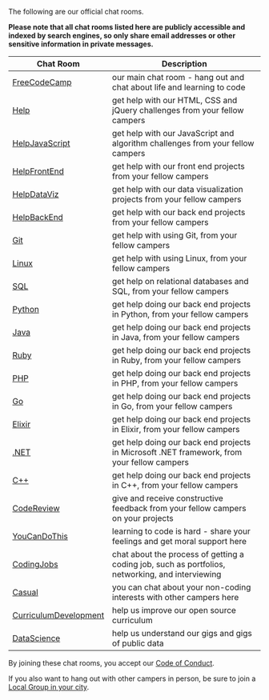 The following are our official chat rooms.

**Please note that all chat rooms listed here are publicly accessible and indexed by search engines, so only share email addresses or other sensitive information in private messages.**

| Chat Room | Description |
| --- | --- |
| [FreeCodeCamp](https://gitter.im/freecodecamp/FreeCodeCamp) | our main chat room - hang out and chat about life and learning to code |
| [Help](https://gitter.im/freecodecamp/Help) | get help with our HTML, CSS and jQuery challenges from your fellow campers |
| [HelpJavaScript](https://gitter.im/freecodecamp/HelpJavaScript) | get help with our JavaScript and algorithm challenges from your fellow campers |
| [HelpFrontEnd](https://gitter.im/freecodecamp/HelpFrontEnd) | get help with our front end projects from your fellow campers |
| [HelpDataViz](https://gitter.im/freecodecamp/HelpDataViz) | get help with our data visualization projects from your fellow campers |
| [HelpBackEnd](https://gitter.im/freecodecamp/HelpBackEnd) | get help with our back end projects from your fellow campers |
| [Git](https://gitter.im/FreeCodeCamp/git) | get help with using Git, from your fellow campers |
| [Linux](https://gitter.im/FreeCodeCamp/linux) | get help with using Linux, from your fellow campers |
| [SQL](https://gitter.im/FreeCodeCamp/sql) | get help on relational databases and SQL, from your fellow campers |
| [Python](https://gitter.im/FreeCodeCamp/python) | get help doing our back end projects in Python, from your fellow campers |
| [Java](https://gitter.im/FreeCodeCamp/java) | get help doing our back end projects in Java, from your fellow campers |
| [Ruby](https://gitter.im/FreeCodeCamp/ruby) | get help doing our back end projects in Ruby, from your fellow campers |
| [PHP](https://gitter.im/FreeCodeCamp/php) | get help doing our back end projects in PHP, from your fellow campers |
| [Go](https://gitter.im/FreeCodeCamp/go) | get help doing our back end projects in Go, from your fellow campers |
| [Elixir](https://gitter.im/FreeCodeCamp/elixir) | get help doing our back end projects in Elixir, from your fellow campers |
| [.NET](https://gitter.im/FreeCodeCamp/dotnet) | get help doing our back end projects in Microsoft .NET framework, from your fellow campers |
| [C++](https://gitter.im/FreeCodeCamp/cplusplus) | get help doing our back end projects in C++, from your fellow campers |
| [CodeReview](https://gitter.im/freecodecamp/CodeReview) | give and receive constructive feedback from your fellow campers on your projects |
| [YouCanDoThis](https://gitter.im/freecodecamp/YouCanDoThis) | learning to code is hard - share your feelings and get moral support here |
| [CodingJobs](https://gitter.im/freecodecamp/CodingJobs) | chat about the process of getting a coding job, such as portfolios, networking, and interviewing |
| [Casual](https://gitter.im/freecodecamp/Casual) | you can chat about your non-coding interests with other campers here |
| [CurriculumDevelopment](https://gitter.im/freecodecamp/CurriculumDevelopment) | help us improve our open source curriculum |
| [DataScience](https://gitter.im/freecodecamp/DataScience) | help us understand our gigs and gigs of public data |

By joining these chat rooms, you accept our [Code of Conduct](FreeCodeCamp-Code-Of-Conduct).

If you also want to hang out with other campers in person, be sure to join a [Local Group in your city](LocalGroups-List).
